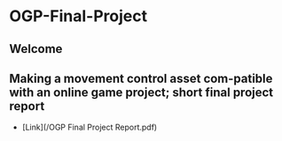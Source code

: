 # OGP-Final-Project
## Welcome
## Making a movement control asset com-patible with an online game project; short final project report
* [Link](/OGP Final Project Report.pdf)
